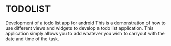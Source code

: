 # TODOLIST
Development of a todo list app for android 
This is a demonstration of how to use different views and widgets to develop a todo list application. This application simply allows you to add whatever you wish to carryout with the date and time of the task.
